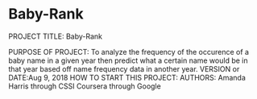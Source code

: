 # Baby-Rank
PROJECT TITLE: Baby-Rank

PURPOSE OF PROJECT: To analyze the frequency of the occurence of a baby name in 
a given year then predict what a certain name would be in that year based off name frequency data in another year.
VERSION or DATE:Aug 9, 2018
HOW TO START THIS PROJECT:
AUTHORS: Amanda Harris through CSSI Coursera through Google
